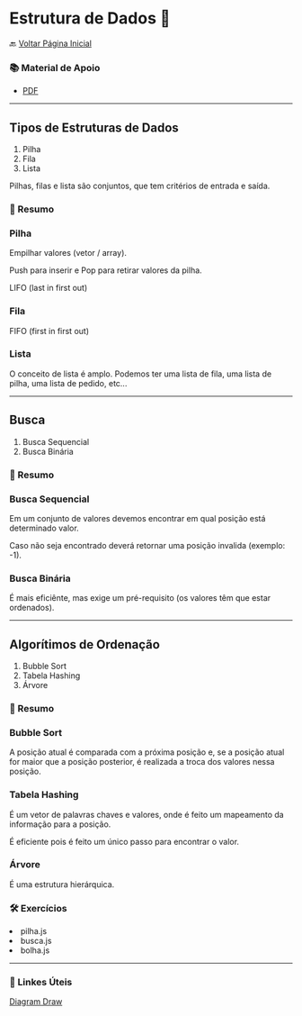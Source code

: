 # Estrutura de Dados 🔋​

🔙 [Voltar Página Inicial](https://github.com/brseghese/hiring-coders-3-vtex-gama)

<h3>📚 Material de Apoio</h3>

- [PDF](https://drive.google.com/file/d/1kJiAVtpu2YKEJMPt7mAcbg7xjorleAMg/view)

---

## Tipos de Estruturas de Dados

<ol>
<li>Pilha</li>
<li>Fila</li>
<li>Lista</li>
</ol>

Pilhas, filas e lista são conjuntos, que tem critérios de entrada e saída.

### 📝​ Resumo

### Pilha

Empilhar valores (vetor / array).

Push para inserir e Pop para retirar valores da pilha.

LIFO (last in first out)

### Fila

FIFO (first in first out)

### Lista

O conceito de lista é amplo. Podemos ter uma lista de fila, uma lista de pilha, uma lista de pedido, etc...

---

## Busca

<ol>
<li>Busca Sequencial</li>
<li>Busca Binária</li>
</ol>

### 📝​ Resumo

### Busca Sequencial

Em um conjunto de valores devemos encontrar em qual posição está determinado valor.

Caso não seja encontrado deverá retornar uma posição invalida (exemplo: -1).

### Busca Binária

É mais eficiênte, mas exige um pré-requisito (os valores têm que estar ordenados).

---

## Algorítimos de Ordenação

<ol>
<li>Bubble Sort</li>
<li>Tabela Hashing</li>
<li>Árvore</li>
</ol>

### 📝​ Resumo

### Bubble Sort

A posição atual é comparada com a próxima posição e, se a posição atual for maior que a posição posterior, é realizada a troca dos valores nessa posição.

### Tabela Hashing

É um vetor de palavras chaves e valores, onde é feito um mapeamento da informação para a posição.

É eficiente pois é feito um único passo para encontrar o valor.

### Árvore

É uma estrutura hierárquica.

### 🛠️​ Exercícios

<li>pilha.js</li>
<li>busca.js</li>
<li>bolha.js</li>

---

### 🔗​ Linkes Úteis

[Diagram Draw](https://app.diagrams.net/) <br>
